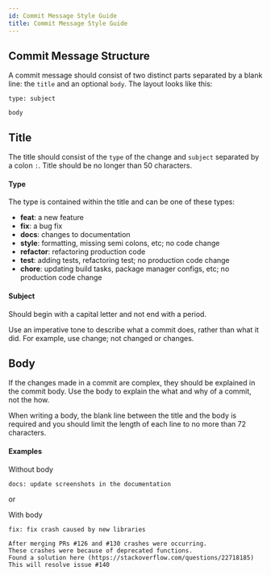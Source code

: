 ```yaml
---
id: Commit Message Style Guide
title: Commit Message Style Guide
---
```


## Commit Message Structure
A commit message should consist of two distinct parts separated by a blank line: the `title` and an optional `body`. The layout looks like this:

```
type: subject

body
```

## Title
The title should consist of the `type` of the change and `subject` separated by a colon `:`. Title should be no longer than 50 characters.

#### Type
The type is contained within the title and can be one of these types:
* **feat**: a new feature
* **fix**: a bug fix
* **docs**: changes to documentation
* **style**: formatting, missing semi colons, etc; no code change
* **refactor**: refactoring production code
* **test**: adding tests, refactoring test; no production code change
* **chore**: updating build tasks, package manager configs, etc; no production code change

#### Subject
Should begin with a capital letter and not end with a period.

Use an imperative tone to describe what a commit does, rather than what it did. For example, use change; not changed or changes.

## Body
If the changes made in a commit are complex, they should be explained in the commit body. Use the body to explain the what and why of a commit, not the how.

When writing a body, the blank line between the title and the body is required and you should limit the length of each line to no more than 72 characters.

#### Examples
Without body
```
docs: update screenshots in the documentation
```

or

With body
```
fix: fix crash caused by new libraries 

After merging PRs #126 and #130 crashes were occurring. 
These crashes were because of deprecated functions. 
Found a solution here (https://stackoverflow.com/questions/22718185) 
This will resolve issue #140
```